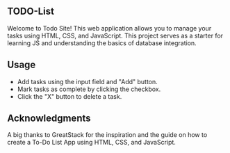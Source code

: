 
## TODO-List
Welcome to Todo Site! This web application allows you to manage your tasks using HTML, CSS, and JavaScript. 
This project serves as a starter for learning JS and understanding the basics of database integration.

## Usage
- Add tasks using the input field and "Add" button.
- Mark tasks as complete by clicking the checkbox.
- Click the "X" button to delete a task.

## Acknowledgments
A big thanks to GreatStack for the inspiration and the guide on how to create a To-Do List App using HTML, CSS, and JavaScript. 

